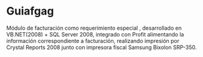 # Guiafgag
Módulo de facturación como requerimiento especial , desarrollado en VB.NET(2008) + SQL Server 2008, integrado con Profit alimentando la información correspondiente a facturación, realizando impresión por Crystal Reports 2008 junto con impresora fiscal Samsung Bixolon SRP-350.
